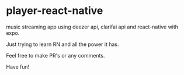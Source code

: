 # player-react-native

music streaming app using deezer api, clarifai api and react-native with expo.

Just trying to learn RN and all the power it has.

Feel free to make PR's or any comments.

Have fun!
